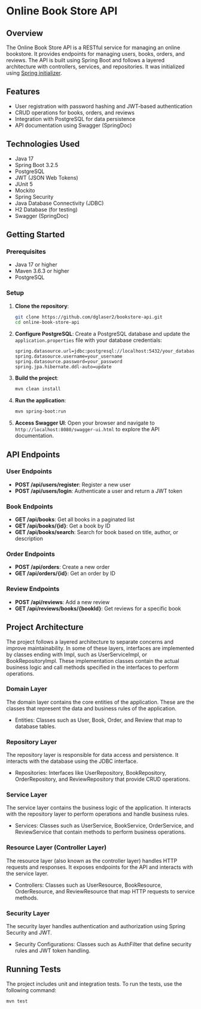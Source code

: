 # Online Book Store API

## Overview

The Online Book Store API is a RESTful service for managing an online bookstore. It provides endpoints for managing users, books, orders, and reviews. The API is built using Spring Boot and follows a layered architecture with controllers, services, and repositories. It was initialized using [Spring initializer](https://start.spring.io/).

## Features

- User registration with password hashing and JWT-based authentication
- CRUD operations for books, orders, and reviews
- Integration with PostgreSQL for data persistence
- API documentation using Swagger (SpringDoc)

## Technologies Used

- Java 17
- Spring Boot 3.2.5
- PostgreSQL
- JWT (JSON Web Tokens)
- JUnit 5
- Mockito
- Spring Security
- Java Database Connectivity (JDBC)
- H2 Database (for testing)
- Swagger (SpringDoc)

## Getting Started

### Prerequisites

- Java 17 or higher
- Maven 3.6.3 or higher
- PostgreSQL

### Setup

1. **Clone the repository**:
    ```bash
    git clone https://github.com/dglaser2/bookstore-api.git
    cd online-book-store-api
    ```

2. **Configure PostgreSQL**:
    Create a PostgreSQL database and update the `application.properties` file with your database credentials:
    ```properties
    spring.datasource.url=jdbc:postgresql://localhost:5432/your_database
    spring.datasource.username=your_username
    spring.datasource.password=your_password
    spring.jpa.hibernate.ddl-auto=update
    ```

3. **Build the project**:
    ```bash
    mvn clean install
    ```

4. **Run the application**:
    ```bash
    mvn spring-boot:run
    ```

5. **Access Swagger UI**:
    Open your browser and navigate to `http://localhost:8080/swagger-ui.html` to explore the API documentation.

## API Endpoints

### User Endpoints

- **POST /api/users/register**: Register a new user
- **POST /api/users/login**: Authenticate a user and return a JWT token

### Book Endpoints

- **GET /api/books**: Get all books in a paginated list
- **GET /api/books/{id}**: Get a book by ID
- **GET /api/books/search**: Search for book based on title, author, or description

### Order Endpoints

- **POST /api/orders**: Create a new order
- **GET /api/orders/{id}**: Get an order by ID

### Review Endpoints

- **POST /api/reviews**: Add a new review
- **GET /api/reviews/books/{bookId}**: Get reviews for a specific book

## Project Architecture

The project follows a layered architecture to separate concerns and improve maintainability. In some of these layers, interfaces are implemented by classes ending with Impl, such as UserServiceImpl, or BookRepositoryImpl. These implementation classes contain the actual business logic and call methods specified in the interfaces to perform operations.

### Domain Layer
The domain layer contains the core entities of the application. These are the classes that represent the data and business rules of the application.

- Entities: Classes such as User, Book, Order, and Review that map to database tables.
### Repository Layer
The repository layer is responsible for data access and persistence. It interacts with the database using the JDBC interface.

- Repositories: Interfaces like UserRepository, BookRepository, OrderRepository, and ReviewRepository that provide CRUD operations.
### Service Layer
The service layer contains the business logic of the application. It interacts with the repository layer to perform operations and handle business rules.

- Services: Classes such as UserService, BookService, OrderService, and ReviewService that contain methods to perform business operations.
### Resource Layer (Controller Layer)
The resource layer (also known as the controller layer) handles HTTP requests and responses. It exposes endpoints for the API and interacts with the service layer.

- Controllers: Classes such as UserResource, BookResource, OrderResource, and ReviewResource that map HTTP requests to service methods.
### Security Layer
The security layer handles authentication and authorization using Spring Security and JWT.

- Security Configurations: Classes such as AuthFilter that define security rules and JWT token handling.

## Running Tests

The project includes unit and integration tests. To run the tests, use the following command:

```bash
mvn test
